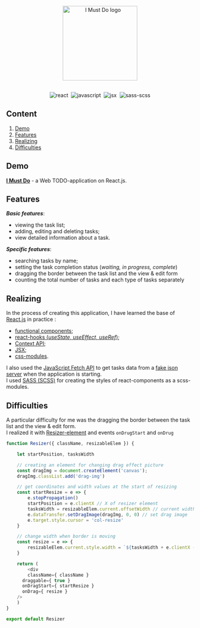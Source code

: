 <br>
<div align="center">
  <a href="https://egoromanoff.github.io/i-must-do-react/" target="_blank" title="'I Must Do' Demo Link">
    <img alt="I Must Do logo" src="https://user-images.githubusercontent.com/67374276/189341459-d35f57b6-e2d4-46be-94c0-3b878738540a.svg" width="200px">
  </a>
</div>
<br>
<div align="center">

  ![react](https://user-images.githubusercontent.com/67374276/189316409-19d69d0f-b45f-430f-ac02-cf15051d6642.svg)&nbsp;
  ![javascript](https://user-images.githubusercontent.com/67374276/189316388-4182d570-0a10-4dcf-9568-d13e7c6b5c56.svg)&nbsp;
  ![jsx](https://user-images.githubusercontent.com/67374276/189318506-583a8454-9209-4e10-be2e-ed720f4f58db.svg)&nbsp;
  ![sass-scss](https://user-images.githubusercontent.com/67374276/189319440-79881be3-d7db-4506-87b8-57044a88b167.svg)

</div>

## Content
1. [Demo](#demo)
2. [Features](#features)
3. [Realizing](#realizing)
4. [Difficulties](#difficulties)

## Demo

[**I Must Do**](https://egoromanoff.github.io/i-must-do-react/) - a Web TODO-application on React.js.

## Features

***Basic features***:
* viewing the task list;
* adding, editing and deleting tasks;
* view detailed information about a task.

***Specific features***:
* searching tasks by name;
* setting the task completion status (*waiting, in progress, complete*)
* dragging the border between the task list and the view & edit form
* counting the total number of tasks and each type of tasks separately

## Realizing

In the process of creating this application, I have learned the base of [React.js](https://reactjs.org/) in practice :
* [functional components](https://reactjs.org/docs/components-and-props.html#function-and-class-components);
* [react-hooks (*useState, useEffect, useRef*)](https://reactjs.org/docs/hooks-faq.html#gatsby-focus-wrapper);
* [Context API](https://reactjs.org/docs/context.html#gatsby-focus-wrapper);
* [JSX](https://reactjs.org/docs/introducing-jsx.html);
* [css-modules](https://habr.com/ru/post/335244/).

I also used the [JavaScript Fetch API](https://developer.mozilla.org/en-US/docs/Web/API/Fetch_API/Using_Fetch) to get tasks data from a [fake json server](https://jsonbin.io) when the application is starting.  
I used [SASS (SCSS)](https://sass-lang.com/) for creating the styles of react-components as a scss-modules.

## Difficulties

A particular difficulty for me was the dragging the border between the task list and the view & edit form.  
I realized it with [Resizer-element](https://github.com/EgoRomanoff/i-must-do-react/tree/master/src/components/Resizer) and events ```onDrugStart``` and ```onDrug```
``` javascript
function Resizer({ className, resizableElem }) {

	let startPosition, tasksWidth

	// creating an element for changing drag effect picture
	const dragImg = document.createElement('canvas');
	dragImg.classList.add('drag-img')

	// get coordinates and width values at the start of resizing
	const startResize = e => {
		e.stopPropagation()
		startPosition = e.clientX // X of resizer element
		tasksWidth = resizableElem.current.offsetWidth // current width of Resizer element
		e.dataTransfer.setDragImage(dragImg, 0, 0) // set drag image
		e.target.style.cursor = 'col-resize'
	}

	// change width when border is moving
	const resize = e => {
		resizableElem.current.style.width = `${tasksWidth + e.clientX - startPosition}px`
	}

	return (
		<div
	    className={ className }
      draggable={ true }
      onDragStart={ startResize }
      onDrag={ resize }
    />
	)
}

export default Resizer
```

